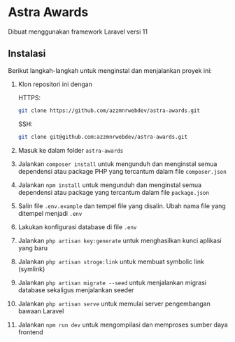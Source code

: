 # Astra Awards

Dibuat menggunakan framework Laravel versi 11

## Instalasi

Berikut langkah-langkah untuk menginstal dan menjalankan proyek ini:

1. Klon repositori ini dengan

    HTTPS:

    ```bash
    git clone https://github.com/azzmnrwebdev/astra-awards.git
    ```

    SSH:

    ```bash
    git clone git@github.com:azzmnrwebdev/astra-awards.git
    ```

2. Masuk ke dalam folder `astra-awards`
3. Jalankan `composer install` untuk mengunduh dan menginstal semua dependensi atau package PHP yang tercantum dalam file `composer.json`
4. Jalankan `npm install` untuk mengunduh dan menginstal semua dependensi atau package yang tercantum dalam file `package.json`
5. Salin file `.env.example` dan tempel file yang disalin. Ubah nama file yang ditempel menjadi `.env`
6. Lakukan konfigurasi database di file `.env`
7. Jalankan `php artisan key:generate` untuk menghasilkan kunci aplikasi yang baru
8. Jalankan `php artisan stroge:link` untuk membuat symbolic link (symlink)
9. Jalankan `php artisan migrate --seed` untuk menjalankan migrasi database sekaligus menjalankan seeder
10. Jalankan `php artisan serve` untuk memulai server pengembangan bawaan Laravel
11. Jalankan `npm run dev` untuk mengompilasi dan memproses sumber daya frontend
